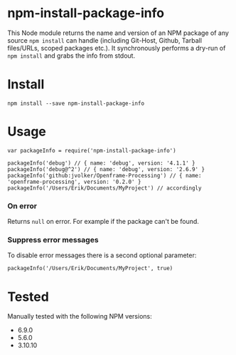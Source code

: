 # npm-install-package-info

This Node module returns the name and version of an NPM package of any source `npm install` can handle (including Git-Host, Github, Tarball files/URLs, scoped packages etc.). It synchronously performs a dry-run of `npm install` and grabs the info from stdout.

# Install

`npm install --save npm-install-package-info`

# Usage

```
var packageInfo = require('npm-install-package-info')

packageInfo('debug') // { name: 'debug', version: '4.1.1' }
packageInfo('debug@^2') // { name: 'debug', version: '2.6.9' }
packageInfo('github:jvolker/Openframe-Processing') // { name: 'openframe-processing', version: '0.2.0' }
packageInfo('/Users/Erik/Documents/MyProject') // accordingly
```

### On error

Returns `null` on error. For example if the package can't be found.

### Suppress error messages

To disable error messages there is a second optional parameter:
```
packageInfo('/Users/Erik/Documents/MyProject', true)
```

# Tested

Manually tested with the following NPM versions: 
- 6.9.0
- 5.6.0
- 3.10.10